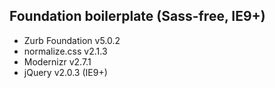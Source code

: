 Foundation boilerplate (Sass-free, IE9+)
----------------------------------------

- Zurb Foundation v5.0.2
- normalize.css v2.1.3
- Modernizr v2.7.1
- jQuery v2.0.3 (IE9+)
